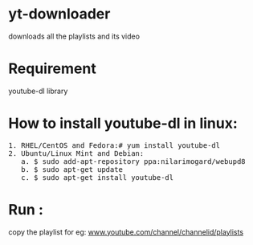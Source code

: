 # yt-downloader
downloads all the playlists and its video


# Requirement
youtube-dl library

# How to install youtube-dl in linux:
<pre>
1. RHEL/CentOS and Fedora:# yum install youtube-dl
2. Ubuntu/Linux Mint and Debian:
   a. $ sudo add-apt-repository ppa:nilarimogard/webupd8
   b. $ sudo apt-get update
   c. $ sudo apt-get install youtube-dl
</pre>   
# Run :
  copy the playlist for eg: www.youtube.com/channel/channelid/playlists
